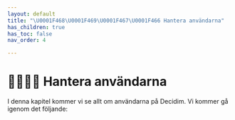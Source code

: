 ```yaml
---
layout: default
title: "\U0001F468‍\U0001F469‍\U0001F467‍\U0001F466 Hantera användarna"
has_children: true
has_toc: false
nav_order: 4

---
```

# 👨‍👩‍👧‍👦 Hantera användarna

I denna kapitel kommer vi se allt om användarna på Decidim. Vi kommer gå igenom det följande:

